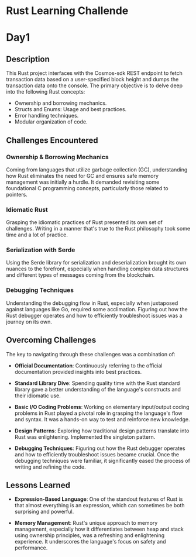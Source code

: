 # Rust Learning Challende

# Day1
## Description
This Rust project interfaces with the Cosmos-sdk REST endpoint to fetch transaction data based on a user-specified block height and dumps the transaction data onto the console. The primary objective is to delve deep into the following Rust concepts:
- Ownership and borrowing mechanics.
- Structs and Enums: Usage and best practices.
- Error handling techniques.
- Modular organization of code.

## Challenges Encountered

### Ownership & Borrowing Mechanics
Coming from languages that utilize garbage collection (GC), understanding how Rust eliminates the need for GC and ensures safe memory management was initially a hurdle. It demanded revisiting some foundational C programming concepts, particularly those related to pointers.

### Idiomatic Rust
Grasping the idiomatic practices of Rust presented its own set of challenges. Writing in a manner that's true to the Rust philosophy took some time and a lot of practice.

### Serialization with Serde
Using the Serde library for serialization and deserialization brought its own nuances to the forefront, especially when handling complex data structures and different types of messages coming from the blockchain.

### Debugging Techniques
Understanding the debugging flow in Rust, especially when juxtaposed against languages like Go, required some acclimation. Figuring out how the Rust debugger operates and how to efficiently troubleshoot issues was a journey on its own.

## Overcoming Challenges

The key to navigating through these challenges was a combination of:

- **Official Documentation**: Continuously referring to the official documentation provided insights into best practices.

- **Standard Library Dive**: Spending quality time with the Rust standard library gave a better understanding of the language's constructs and their idiomatic use.

- **Basic I/O Coding Problems**: Working on elementary input/output coding problems in Rust played a pivotal role in grasping the language's flow and syntax. It was a hands-on way to test and reinforce new knowledge.

- **Design Patterns**: Exploring how traditional design patterns translate into Rust was enlightening. Implemented the singleton pattern.

- **Debugging Techniques**: Figuring out how the Rust debugger operates and how to efficiently troubleshoot issues became crucial. Once the debugging techniques were familiar, it significantly eased the process of writing and refining the code.

## Lessons Learned

- **Expression-Based Language**: One of the standout features of Rust is that almost everything is an expression, which can sometimes be both surprising and powerful.

- **Memory Management**: Rust's unique approach to memory management, especially how it differentiates between heap and stack using ownership principles, was a refreshing and enlightening experience. It underscores the language's focus on safety and performance.
